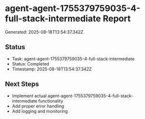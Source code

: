 # agent-agent-1755379759035-4-full-stack-intermediate Report

Generated: 2025-08-18T13:54:37.342Z

## Status
- Task: agent-agent-1755379759035-4-full-stack-intermediate
- Status: Completed
- Timestamp: 2025-08-18T13:54:37.342Z

## Next Steps
- Implement actual agent-agent-1755379759035-4-full-stack-intermediate functionality
- Add proper error handling
- Add logging and monitoring
